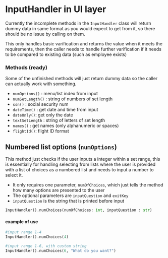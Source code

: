 # InputHandler in UI layer
Currently the incomplete methods in the `InputHandler` class will return dummy data in same format as you would expect to get from it, so there should be no issue by calling on them.

This only handles basic varification and returns the value when it meets the requirements, then the caller needs to handle further varification if it needs to be compared to existing data (such as employee exists)

### Methods (ready)
Some of the unfinished methods will just return dummy data so the caller can actually work with something.

* `numOptions()` : menu/list index from input
* `numSetLength()` : string of numbers of set length
* `ssn()` : social security num
* `dateTime()` : get date and time from input
* `dateOnly()`: get only the date
* `textSetLength` : string of letters of set length
* `names()` : get names (only alphanumeric or spaces)
* `flightId()`: flight ID format

## Numbered list options (`numOptions`)
This method just checks if the user inputs a integer within a set range, this is essentially for handling selecting from lists where the user is provided with a list of choices as a numbered list and needs to input a number to select it.

* It only requires one parameter, `numOfChoices`, which just tells the method how many options are presented to the user
* The optional parameters are `inputQuestion` and `exitKey`
* `inputQuestion` is the string that is printed before input

```python
InputHandler().numChoices(numOfChoices: int, inputQuestion : str)
```
#### example of use
```python
#input range 1-4
InputHandler().numChoices(4) 

#input range 1-6, with custom string
InputHandler().numChoices(6, "What do you want?") 
```